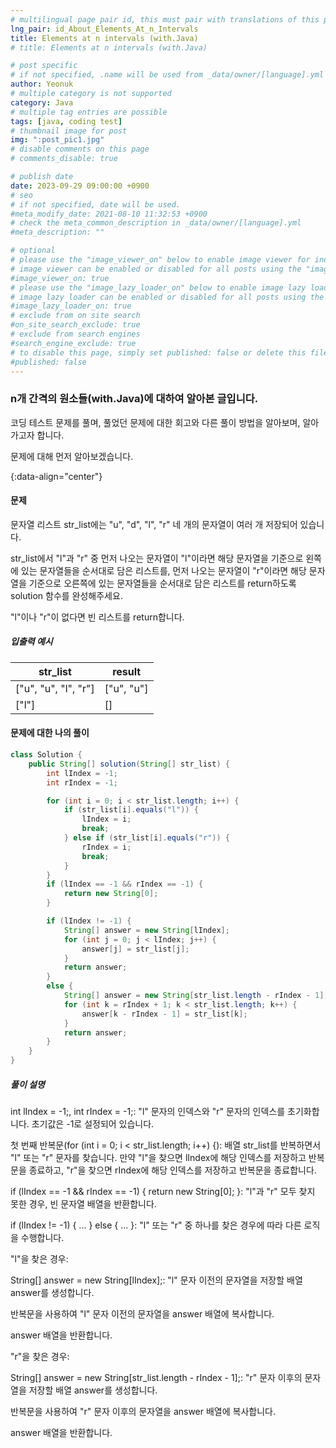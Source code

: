 ```yaml
---
# multilingual page pair id, this must pair with translations of this page. (This name must be unique)
lng_pair: id_About_Elements_At_n_Intervals
title: Elements at n intervals (with.Java)
# title: Elements at n intervals (with.Java)

# post specific
# if not specified, .name will be used from _data/owner/[language].yml
author: Yeonuk
# multiple category is not supported
category: Java
# multiple tag entries are possible
tags: [java, coding test]
# thumbnail image for post
img: ":post_pic1.jpg"
# disable comments on this page
# comments_disable: true

# publish date
date: 2023-09-29 09:00:00 +0900
# seo
# if not specified, date will be used.
#meta_modify_date: 2021-08-10 11:32:53 +0900
# check the meta_common_description in _data/owner/[language].yml
#meta_description: ""

# optional
# please use the "image_viewer_on" below to enable image viewer for individual pages or posts (_posts/ or [language]/_posts folders).
# image viewer can be enabled or disabled for all posts using the "image_viewer_posts: true" setting in _data/conf/main.yml.
#image_viewer_on: true
# please use the "image_lazy_loader_on" below to enable image lazy loader for individual pages or posts (_posts/ or [language]/_posts folders).
# image lazy loader can be enabled or disabled for all posts using the "image_lazy_loader_posts: true" setting in _data/conf/main.yml.
#image_lazy_loader_on: true
# exclude from on site search
#on_site_search_exclude: true
# exclude from search engines
#search_engine_exclude: true
# to disable this page, simply set published: false or delete this file
#published: false
---
```


<!-- outline-start -->

### n개 간격의 원소들(with.Java)에 대하여 알아본 글입니다.

코딩 테스트 문제를 풀며, 풀었던 문제에 대한 회고와 다른 풀이 방법을 알아보며, 알아가고자 합니다.

문제에 대해 먼저 알아보겠습니다.

{:data-align="center"}

<!-- outline-end -->

#### 문제

문자열 리스트 str_list에는 "u", "d", "l", "r" 네 개의 문자열이 여러 개 저장되어 있습니다.

str_list에서 "l"과 "r" 중 먼저 나오는 문자열이 "l"이라면 해당 문자열을 기준으로 왼쪽에 있는 문자열들을 순서대로 담은 리스트를, 먼저 나오는 문자열이 "r"이라면 해당 문자열을 기준으로 오른쪽에 있는 문자열들을 순서대로 담은 리스트를 return하도록 solution 함수를 완성해주세요.

"l"이나 "r"이 없다면 빈 리스트를 return합니다.

##### 입출력 예시

| str_list             | result     |
| -------------------- | ---------- |
| ["u", "u", "l", "r"] | ["u", "u"] |
| ["l"]                | []         |

<!-- | start_num | end_num | result |
| --------- | ------- | ------ |
| 10        | 3       | 0      | -->

#### 문제에 대한 나의 풀이

```java
class Solution {
    public String[] solution(String[] str_list) {
        int lIndex = -1;
        int rIndex = -1;

        for (int i = 0; i < str_list.length; i++) {
            if (str_list[i].equals("l")) {
                lIndex = i;
                break;
            } else if (str_list[i].equals("r")) {
                rIndex = i;
                break;
            }
        }
        if (lIndex == -1 && rIndex == -1) {
            return new String[0];
        }

        if (lIndex != -1) {
            String[] answer = new String[lIndex];
            for (int j = 0; j < lIndex; j++) {
                answer[j] = str_list[j];
            }
            return answer;
        }
        else {
            String[] answer = new String[str_list.length - rIndex - 1];
            for (int k = rIndex + 1; k < str_list.length; k++) {
                answer[k - rIndex - 1] = str_list[k];
            }
            return answer;
        }
    }
}
```

##### 풀이 설명

int lIndex = -1;, int rIndex = -1;: "l" 문자의 인덱스와 "r" 문자의 인덱스를 초기화합니다. 초기값은 -1로 설정되어 있습니다.

첫 번째 반복문(for (int i = 0; i < str_list.length; i++) {): 배열 str_list를 반복하면서 "l" 또는 "r" 문자를 찾습니다. 만약 "l"을 찾으면 lIndex에 해당 인덱스를 저장하고 반복문을 종료하고, "r"을 찾으면 rIndex에 해당 인덱스를 저장하고 반복문을 종료합니다.

if (lIndex == -1 && rIndex == -1) { return new String[0]; }: "l"과 "r" 모두 찾지 못한 경우, 빈 문자열 배열을 반환합니다.

if (lIndex != -1) { ... } else { ... }: "l" 또는 "r" 중 하나를 찾은 경우에 따라 다른 로직을 수행합니다.

"l"을 찾은 경우:

String[] answer = new String[lIndex];: "l" 문자 이전의 문자열을 저장할 배열 answer를 생성합니다.

반복문을 사용하여 "l" 문자 이전의 문자열을 answer 배열에 복사합니다.

answer 배열을 반환합니다.

"r"을 찾은 경우:

String[] answer = new String[str_list.length - rIndex - 1];: "r" 문자 이후의 문자열을 저장할 배열 answer를 생성합니다.

반복문을 사용하여 "r" 문자 이후의 문자열을 answer 배열에 복사합니다.

answer 배열을 반환합니다.
